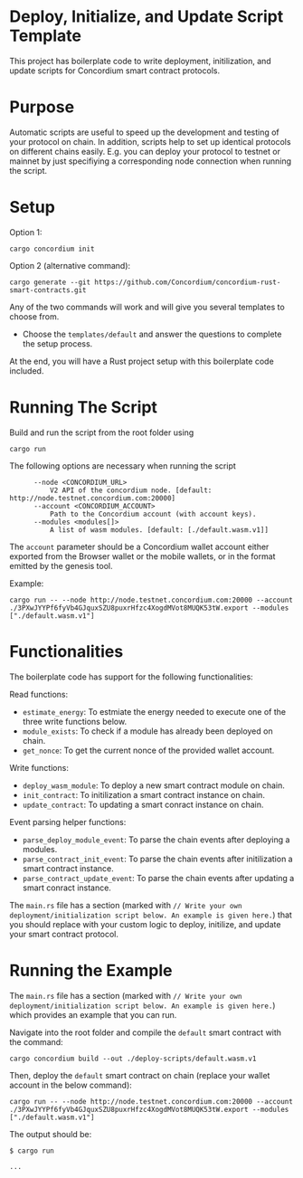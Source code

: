 # Deploy, Initialize, and Update Script Template

This project has boilerplate code to write deployment, initilization, and update scripts for Concordium smart contract protocols. 

# Purpose

Automatic scripts are useful to speed up the development and testing of your protocol on chain. 
In addition, scripts help to set up identical protocols on different chains easily. E.g. you can deploy your protocol to testnet or mainnet by just specifiying a corresponding node connection when running the script.

# Setup

Option 1:

```
cargo concordium init 
```

Option 2 (alternative command):

```
cargo generate --git https://github.com/Concordium/concordium-rust-smart-contracts.git
```

Any of the two commands will work and will give you several templates to choose from. 

- Choose the `templates/default` and answer the questions to complete the setup process.

At the end, you will have a Rust project setup with this boilerplate code included.

# Running The Script

Build and run the script from the root folder using
```
cargo run
```

The following options are necessary when running the script

```
      --node <CONCORDIUM_URL>
          V2 API of the concordium node. [default: http://node.testnet.concordium.com:20000]
      --account <CONCORDIUM_ACCOUNT>
          Path to the Concordium account (with account keys).
      --modules <modules[]>
          A list of wasm modules. [default: [./default.wasm.v1]]
```

The `account` parameter should be a Concordium wallet account either exported from the
Browser wallet or the mobile wallets, or in the format emitted by the
genesis tool.

Example:
```
cargo run -- --node http://node.testnet.concordium.com:20000 --account ./3PXwJYYPf6fyVb4GJquxSZU8puxrHfzc4XogdMVot8MUQK53tW.export --modules ["./default.wasm.v1"]
```

# Functionalities

The boilerplate code has support for the following functionalities:

Read functions:
- `estimate_energy`: To estmiate the energy needed to execute one of the three write functions below.
- `module_exists`: To check if a module has already been deployed on chain.
- `get_nonce`: To get the current nonce of the provided wallet account.

Write functions:
- `deploy_wasm_module`: To deploy a new smart contract module on chain.
- `init_contract`: To initilization a smart contract instance on chain.
- `update_contract`: To updating a smart conract instance on chain.

Event parsing helper functions:
- `parse_deploy_module_event`: To parse the chain events after deploying a modules.
- `parse_contract_init_event`: To parse the chain events after initilization a smart contract instance.
- `parse_contract_update_event`: To parse the chain events after updating a smart conract instance.

The `main.rs` file has a section (marked with `// Write your own deployment/initialization script below. An example is given here.`) that you should replace with your custom logic to deploy, initilize, and update your smart contract protocol.

# Running the Example

The `main.rs` file has a section (marked with `// Write your own deployment/initialization script below. An example is given here.`) which provides an example that you can run.

Navigate into the root folder and compile the `default` smart contract with the command:
```
cargo concordium build --out ./deploy-scripts/default.wasm.v1
```

Then, deploy the `default` smart contract on chain (replace your wallet account in the below command):

```
cargo run -- --node http://node.testnet.concordium.com:20000 --account ./3PXwJYYPf6fyVb4GJquxSZU8puxrHfzc4XogdMVot8MUQK53tW.export --modules ["./default.wasm.v1"]
```

The output should be:

```
$ cargo run

...
```
